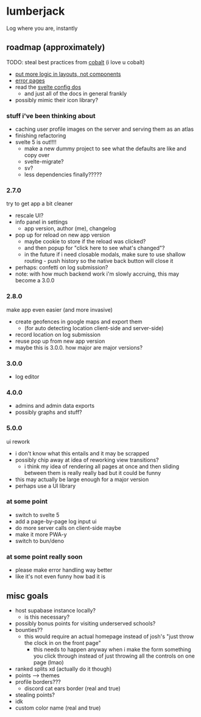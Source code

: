 # lumberjack
Log where you are, instantly


## roadmap (approximately)

TODO: steal best practices from [cobalt](https://github.com/imputnet/cobalt/tree/main/web) (i love u cobalt)
- [put more logic in layouts, not components](https://github.com/imputnet/cobalt/blob/main/web/src/routes/%2Blayout.svelte#L78)
- [error pages](https://github.com/imputnet/cobalt/blob/main/web/src/routes/%2Berror.svelte)
- read the [svelte config dos](https://kit.svelte.dev/docs/configuration)
	- and just all of the docs in general frankly
- possibly mimic their icon library?


### stuff i've been thinking about
- caching user profile images on the server and serving them as an atlas
- finishing refactoring
- svelte 5 is out!!!!
	- make a new dummy project to see what the defaults are like and copy over
	- svelte-migrate?
	- sv?
	- less dependencies finally?????



### 2.7.0
try to get app a bit cleaner
- rescale UI?
- info panel in settings
	- app version, author (me), changelog
- pop up for reload on new app version
	- maybe cookie to store if the reload was clicked?
	- and then popup for "click here to see what's changed"?
	- in the future if i need closable modals, make sure to use shallow routing - push history so the native back button will close it
- perhaps: confetti on log submission?
- note: with how much backend work i'm slowly accruing, this may become a 3.0.0

### 2.8.0
make app even easier (and more invasive)
- create geofences in google maps and export them
	- (for auto detecting location client-side and server-side)
- record location on log submission
- reuse pop up from new app version
- maybe this is 3.0.0. how major are major versions?

### 3.0.0
- log editor

### 4.0.0
- admins and admin data exports
- possibly graphs and stuff?

### 5.0.0
ui rework
- i don't know what this entails and it may be scrapped
- possibly chip away at idea of reworking view transitions?
	- i think my idea of rendering all pages at once and then sliding between them is really really bad but it could be funny
- this may actually be large enough for a major version
- perhaps use a UI library

### at some point
- switch to svelte 5
- add a page-by-page log input ui
- do more server calls on client-side maybe
- make it more PWA-y
- switch to bun/deno

### at some point really soon
- please make error handling way better
- like it's not even funny how bad it is



## misc goals
- host supabase instance locally?
	- is this necessary?
- possibly bonus points for visiting underserved schools?
- bounties??
	- this would require an actual homepage instead of josh's "just throw the clock in on the front page"
		- this needs to happen anyway when i make the form something you click through instead of just throwing all the controls on one page (lmao)
- ranked splits xd (actually do it though)
- points --> themes
- profile borders???
	- discord cat ears border (real and true)
- stealing points?
- idk
- custom color name (real and true)
